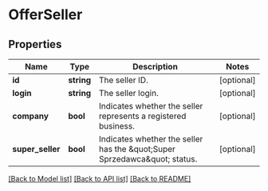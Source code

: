 # OfferSeller

## Properties
Name | Type | Description | Notes
------------ | ------------- | ------------- | -------------
**id** | **string** | The seller ID. | [optional] 
**login** | **string** | The seller login. | [optional] 
**company** | **bool** | Indicates whether the seller represents a registered business. | [optional] 
**super_seller** | **bool** | Indicates whether the seller has the \&quot;Super Sprzedawca\&quot; status. | [optional] 

[[Back to Model list]](../../README.md#documentation-for-models) [[Back to API list]](../../README.md#documentation-for-api-endpoints) [[Back to README]](../../README.md)

